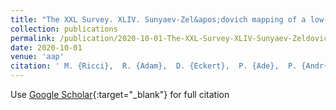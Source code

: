 ```yaml
---
title: "The XXL Survey. XLIV. Sunyaev-Zel&apos;dovich mapping of a low-mass cluster at z ensuremathsim 1: a multi-wavelength approach"
collection: publications
permalink: /publication/2020-10-01-The-XXL-Survey-XLIV-Sunyaev-Zeldovich-mapping-of-a-low-mass-cluster-at-z-ensuremathsim-1-a-multi-wavelength-approach
date: 2020-10-01
venue: 'aap'
citation: ' M. {Ricci},  R. {Adam},  D. {Eckert},  P. {Ade},  P. {Andr{\&apos;e}},  A. {Andrianasolo},  B. {Altieri},  H. {Aussel},  A. {Beelen},  C. {Benoist},  A. {Beno{\^\i}t},  S. {Berta},  A. {Bideaud},  M. {Birkinshaw},  O. {Bourrion},  D. {Boutigny},  M. {Bremer},  M. {Calvo},  A. {Cappi},  L. {Chiappetti},  A. {Catalano},  M. {De Petris},  F. {D{\&apos;e}sert},  S. {Doyle},  E. {Driessen},  L. {Faccioli},  C. {Ferrari},  S. {Fotopoulou},  F. {Gastaldello},  P. {Giles},  A. {Gomez},  J. {Goupy},  O. {Hahn},  C. {Horellou},  F. {K{\&apos;e}ruzor{\&apos;e}},  E. {Koulouridis},  C. {Kramer},  B. {Ladjelate},  G. {Lagache},  S. {Leclercq},  J. {Lestrade},  J. {Mac{\&apos;\i}as-P{\&apos;e}rez},  B. {Maughan},  S. {Maurogordato},  P. {Mauskopf},  A. {Monfardini},  F. {Pacaud},  L. {Perotto},  M. {Pierre},  G. {Pisano},  E. {Pompei},  N. {Ponthieu},  V. {Rev{\&apos;e}ret},  A. {Ritacco},  C. {Romero},  H. {Roussel},  F. {Ruppin},  M. {S{\&apos;a}nchez Portal},  K. {Schuster},  M. {Sereno},  S. {Shu},  A. {Sievers},  C. {Tucker},  K. {Umetsu}, &quot;The XXL Survey. XLIV. Sunyaev-Zel&amp;apos;dovich mapping of a low-mass cluster at z ensuremathsim 1: a multi-wavelength approach.&quot; aap, 2020.'
---
```

Use [Google Scholar](https://scholar.google.com/scholar?q=The+XXL+Survey.+XLIV.+Sunyaev+Zel&#x27;dovich+mapping+of+a+low+mass+cluster+at+z+ensuremathsim+1:+a+multi+wavelength+approach){:target="_blank"} for full citation